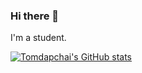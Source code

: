 ### Hi there 👋

<!--
**tomdapchai/tomdapchai** is a ✨ _special_ ✨ repository because its `README.md` (this file) appears on your GitHub profile.

Here are some ideas to get you started:

- 🔭 I’m currently working on ...
- 🌱 I’m currently learning ...
- 👯 I’m looking to collaborate on ...
- 🤔 I’m looking for help with ...
- 💬 Ask me about ...
- 📫 How to reach me: ...
- 😄 Pronouns: ...
- ⚡ Fun fact: ...
-->
<p>I'm a student.</p>

[![Tomdapchai's GitHub stats](https://github-readme-stats.vercel.app/api?username=tomdapchai&theme=react)](https://github.com/anuraghazra/github-readme-stats)

